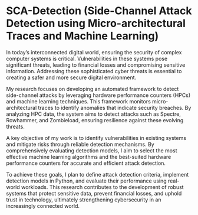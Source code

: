 # SCA-Detection (Side-Channel Attack Detection using Micro-architectural Traces and Machine Learning)

In today’s interconnected digital world, ensuring the security of complex computer systems is critical. Vulnerabilities in these systems pose significant threats, leading to financial losses and compromising sensitive information. Addressing these sophisticated cyber threats is essential to creating a safer and more secure digital environment.

My research focuses on developing an automated framework to detect side-channel attacks by leveraging hardware performance counters (HPCs) and machine learning techniques. This framework monitors micro-architectural traces to identify anomalies that indicate security breaches. By analyzing HPC data, the system aims to detect attacks such as Spectre, Rowhammer, and Zombieload, ensuring resilience against these evolving threats.

A key objective of my work is to identify vulnerabilities in existing systems and mitigate risks through reliable detection mechanisms. By comprehensively evaluating detection models, I aim to select the most effective machine learning algorithms and the best-suited hardware performance counters for accurate and efficient attack detection.

To achieve these goals, I plan to define attack detection criteria, implement detection models in Python, and evaluate their performance using real-world workloads. This research contributes to the development of robust systems that protect sensitive data, prevent financial losses, and uphold trust in technology, ultimately strengthening cybersecurity in an increasingly connected world.
